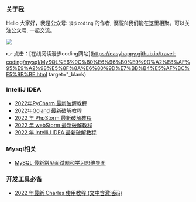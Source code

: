 ### 关于我

Hello 大家好，我是公众号: `漫步coding` 的作者, 很高兴我们能在这里相聚。可以关注公众号, 一起交流。


![](https://images.xiaozhuanlan.com/uploads/photo/2022/5cb0c91e-fd83-4a04-8df6-65fb602b3834.png)

👉 点击：[在线阅读漫步coding网站](https://easyhappy.github.io/travel-coding/mysql/MySQL%E6%9C%80%E6%96%B0%E9%9D%A2%E8%AF%95%E9%A2%98%E5%8F%8A%E6%80%9D%E7%BB%B4%E5%AF%BC%E5%9B%BE.html   target="_blank)

### IntelliJ IDEA

- [2022年PyCharm 最新破解教程](./docs/idea/PyCharm最新破解教程.md)
- [2022年Goland 最新破解教程](./docs/idea/Goland最新破解教程.md)
- [2022 年 PhpStorm 最新破解教程](./docs/idea/PhpStorm最新破解教程.md)
- [2022 年 webStorm 最新破解教程](./docs/idea/webStorm最新破解教程.md)
- [2022 年 IntelliJ IDEA 最新破解教程](./docs/idea/IntelliJIDEA最新破解教程.md)

### Mysql相关

- [MySQL 最新常见面试题和学习思维导图](./docs/mysql/MySQL最新面试题及思维导图.md)


### 开发工具必备

- [2022 年最新 Charles 使用教程 (文中含激活码)](./docs/tools/最新Charles使用教程(文中含激活码).md)